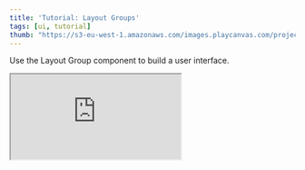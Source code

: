 ```yaml
---
title: 'Tutorial: Layout Groups'
tags: [ui, tutorial]
thumb: "https://s3-eu-west-1.amazonaws.com/images.playcanvas.com/projects/12/553515/D4C290-image-75.jpg"
---
```


Use the Layout Group component to build a user interface.

<div className="iframe-container">
    <iframe src="https://playcanv.as/p/y4JwxWTI/" title="Tutorial: Layout Groups" allow="camera; microphone; xr-spatial-tracking; fullscreen" allowfullscreen></iframe>
</div>
